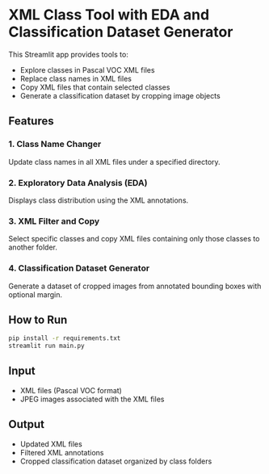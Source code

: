 # XML Class Tool with EDA and Classification Dataset Generator

This Streamlit app provides tools to:
- Explore classes in Pascal VOC XML files
- Replace class names in XML files
- Copy XML files that contain selected classes
- Generate a classification dataset by cropping image objects

## Features

### 1. Class Name Changer
Update class names in all XML files under a specified directory.

### 2. Exploratory Data Analysis (EDA)
Displays class distribution using the XML annotations.

### 3. XML Filter and Copy
Select specific classes and copy XML files containing only those classes to another folder.

### 4. Classification Dataset Generator
Generate a dataset of cropped images from annotated bounding boxes with optional margin.

## How to Run

```bash
pip install -r requirements.txt
streamlit run main.py
```

## Input

- XML files (Pascal VOC format)
- JPEG images associated with the XML files

## Output

- Updated XML files
- Filtered XML annotations
- Cropped classification dataset organized by class folders
